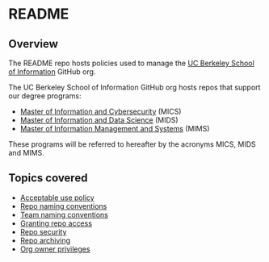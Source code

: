 # README

## Overview

The README repo hosts policies used to manage the [UC Berkeley School of Information](https://www.ischool.berkeley.edu) GitHub org.

The UC Berkeley School of Information GitHub org hosts repos that support our degree programs:

* [Master of Information and Cybersecurity](https://ischoolonline.berkeley.edu/cybersecurity) (MICS)
* [Master of Information and Data Science](https://ischoolonline.berkeley.edu/data-science) (MIDS)
* [Master of Information Management and Systems](https://www.ischool.berkeley.edu/programs/mims) (MIMS)

These programs will be referred to hereafter by the acronyms MICS, MIDS and MIMS.

## Topics covered

* [Acceptable use policy](policies/Acceptable_use_policy.md)
* [Repo naming conventions](policies/Repo_naming_conventions.md)
* [Team naming conventions](policies/Team_naming_conventions.md)
* [Granting repo access](policies/Granting_repo_access.md)
* [Repo security](policies/Repo_security.md)
* [Repo archiving](policies/Repo_archiving.md)
* [Org owner privileges](policies/Org_owner_privileges.md)
